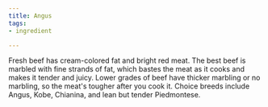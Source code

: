 ```yaml
---
title: Angus
tags:
- ingredient

---
```

Fresh beef has cream-colored fat and bright red meat. The best beef is marbled with fine strands of fat, which bastes the meat as it cooks and makes it tender and juicy. Lower grades of beef have thicker marbling or no marbling, so the meat's tougher after you cook it. Choice breeds include Angus, Kobe, Chianina, and lean but tender Piedmontese.
